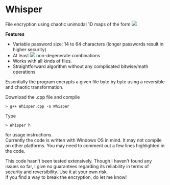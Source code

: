 # Whisper
File encryption using chaotic unimodal 1D maps of the form <img src="https://render.githubusercontent.com/render/math?math=x' = rx^p(1-x)^q">

**Features**  
* Variable password size: 14 to 64 characters (longer passwords result in higher security)  
* At least <img src="https://render.githubusercontent.com/render/math?math=10^{27}"> non-degenerate combinations
* Works with all kinds of files.
* Straightforward algorithm without any complicated bitwise/math operations

Essentially the program encrypts a given file byte by byte using a reversible and chaotic transformation.  

Download the .cpp file and compile  
```
> g++ Whisper.cpp -o Whisper
```
Type  
```
> Whisper h
```
for usage instructions.  
Currently the code is written with Windows OS in mind. It may not compile on other platforms. You may need to comment out a few lines highlighted in the code.  

This code hasn't been tested extensively. Though I haven't found any issues so far, I give no guarantees regarding its reliability in terms of security and reversibility. Use it at your own risk.  
If you find a way to break the encryption, do let me know!

